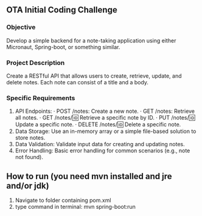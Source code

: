 
## OTA Initial Coding Challenge

### Objective
Develop a simple backend for a note-taking application using either Micronaut, Spring-boot, or something similar.

### Project Description
Create a RESTful API that allows users to create, retrieve, update, and delete notes. Each note can consist of a title and a body.


### Specific Requirements
1. API Endpoints:
· POST /notes: Create a new note.
· GET /notes: Retrieve all notes.
· GET /notes/:id: Retrieve a specific note by ID.
· PUT /notes/:id: Update a specific note.
· DELETE /notes/:id: Delete a specific note.
2. Data Storage: Use an in-memory array or a simple file-based solution to store notes.
3. Data Validation: Validate input data for creating and updating notes.
4. Error Handling: Basic error handling for common scenarios (e.g., note not found).


## How to run (you need mvn installed and jre and/or jdk)

1. Navigate to folder containing pom.xml
2. type command in terminal: mvn spring-boot:run
